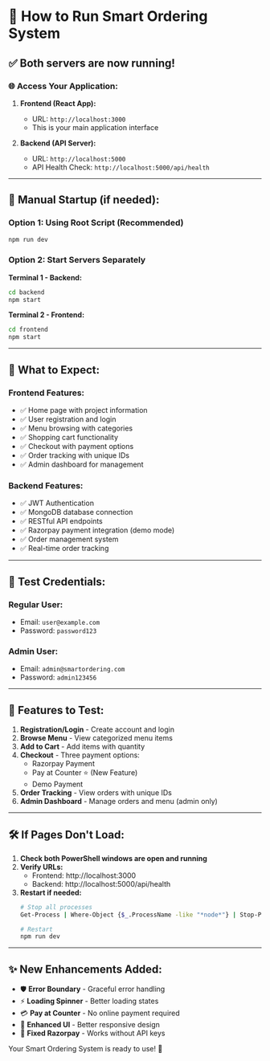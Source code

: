 # 🚀 How to Run Smart Ordering System

## ✅ Both servers are now running!

### 🌐 Access Your Application:

1. **Frontend (React App):** 
   - URL: `http://localhost:3000`
   - This is your main application interface

2. **Backend (API Server):**
   - URL: `http://localhost:5000`
   - API Health Check: `http://localhost:5000/api/health`

---

## 🔧 Manual Startup (if needed):

### Option 1: Using Root Script (Recommended)
```bash
npm run dev
```

### Option 2: Start Servers Separately

**Terminal 1 - Backend:**
```bash
cd backend
npm start
```

**Terminal 2 - Frontend:**
```bash
cd frontend
npm start
```

---

## 🎯 What to Expect:

### Frontend Features:
- ✅ Home page with project information
- ✅ User registration and login
- ✅ Menu browsing with categories
- ✅ Shopping cart functionality
- ✅ Checkout with payment options
- ✅ Order tracking with unique IDs
- ✅ Admin dashboard for management

### Backend Features:
- ✅ JWT Authentication
- ✅ MongoDB database connection
- ✅ RESTful API endpoints
- ✅ Razorpay payment integration (demo mode)
- ✅ Order management system
- ✅ Real-time order tracking

---

## 🧪 Test Credentials:

### Regular User:
- Email: `user@example.com`
- Password: `password123`

### Admin User:
- Email: `admin@smartordering.com`
- Password: `admin123456`

---

## 📱 Features to Test:

1. **Registration/Login** - Create account and login
2. **Browse Menu** - View categorized menu items
3. **Add to Cart** - Add items with quantity
4. **Checkout** - Three payment options:
   - Razorpay Payment
   - Pay at Counter ⭐ (New Feature)
   - Demo Payment
5. **Order Tracking** - View orders with unique IDs
6. **Admin Dashboard** - Manage orders and menu (admin only)

---

## 🛠️ If Pages Don't Load:

1. **Check both PowerShell windows are open and running**
2. **Verify URLs:**
   - Frontend: http://localhost:3000
   - Backend: http://localhost:5000/api/health
3. **Restart if needed:**
   ```bash
   # Stop all processes
   Get-Process | Where-Object {$_.ProcessName -like "*node*"} | Stop-Process -Force
   
   # Restart
   npm run dev
   ```

---

## ✨ New Enhancements Added:

- 🛡️ **Error Boundary** - Graceful error handling
- ⚡ **Loading Spinner** - Better loading states  
- 💳 **Pay at Counter** - No online payment required
- 🎨 **Enhanced UI** - Better responsive design
- 🔧 **Fixed Razorpay** - Works without API keys

Your Smart Ordering System is ready to use! 🎉